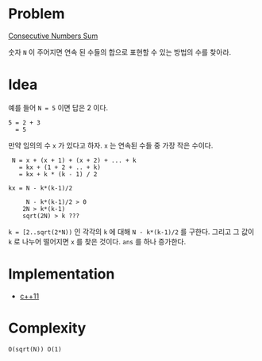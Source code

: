 # Problem

[Consecutive Numbers Sum](https://leetcode.com/problems/consecutive-numbers-sum/)

숫자 `N` 이 주어지면 연속 된 수들의 합으로 표현할 수 있는 방법의 수를
찾아라.

# Idea

예를 들어 `N = 5` 이면 답은 2 이다.

```
5 = 2 + 3
  = 5
```

만약 임의의 수 `x` 가 있다고 하자. `x` 는 연속된 수들 중 가장 작은
수이다.

``` 
 N = x + (x + 1) + (x + 2) + ... + k
   = kx + (1 + 2 + .. + k)
   = kx + k * (k - 1) / 2
  
kx = N - k*(k-1)/2

     N - k*(k-1)/2 > 0
    2N > k*(k-1)
    sqrt(2N) > k ???
```

`k = [2..sqrt(2*N))` 인 각각의 `k` 에 대해 `N - k*(k-1)/2` 를 구한다.
그리고 그 값이 `k` 로 나누어 떨어지면 `x` 를 찾은 것이다. `ans` 를
하나 증가한다.

# Implementation

* [c++11](a.cpp)

# Complexity

```
O(sqrt(N)) O(1)
```
